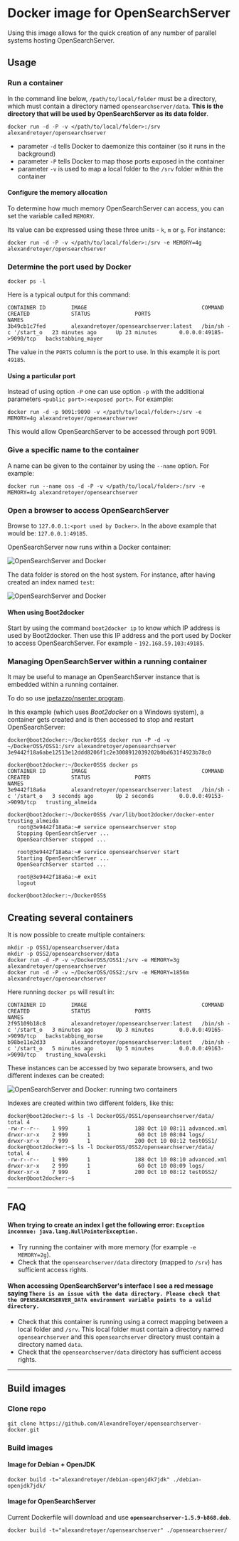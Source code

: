 # Docker image for OpenSearchServer

Using this image allows for the quick creation of any number of parallel systems hosting OpenSearchServer. 

## Usage

### Run a container

In the command line below, `/path/to/local/folder` must be a directory, which must contain a directory named `opensearchserver/data`. **This is the directory that will be used by OpenSearchServer as its data folder**.

    docker run -d -P -v </path/to/local/folder>:/srv alexandretoyer/opensearchserver

* parameter `-d` tells Docker to daemonize this container (so it runs in the background)
* parameter `-P` tells Docker to map those ports exposed in the container
* parameter `-v` is used to map a local folder to the `/srv` folder within the container

#### Configure the memory allocation

To determine how much memory OpenSearchServer can access, you can set the variable called `MEMORY`.

Its value can be expressed using these three units - `k`, `m` or `g`. For instance:

    docker run -d -P -v </path/to/local/folder>:/srv -e MEMORY=4g alexandretoyer/opensearchserver

### Determine the port used by Docker

    docker ps -l

Here is a typical output for this command:

    CONTAINER ID        IMAGE                                    COMMAND                CREATED             STATUS              PORTS                     NAMES
    3b49cb1c7fed        alexandretoyer/opensearchserver:latest   /bin/sh -c '/start_o   23 minutes ago      Up 23 minutes       0.0.0.0:49185->9090/tcp   backstabbing_mayer

The value in the `PORTS` column is the port to use. In this example it is port `49185`.

#### Using a particular port

Instead of using option `-P` one can use option `-p` with the additional parameters `<public port>:<exposed port>`. For example: 

    docker run -d -p 9091:9090 -v </path/to/local/folder>:/srv -e MEMORY=4g alexandretoyer/opensearchserver

This would allow OpenSearchServer to be accessed through port 9091.

### Give a specific name to the container

A name can be given to the container by using the `--name` option. For example:

    docker run --name oss -d -P -v </path/to/local/folder>:/srv -e MEMORY=4g alexandretoyer/opensearchserver

### Open a browser to access OpenSearchServer

Browse to `127.0.0.1:<port used by Docker>`. In the above example that would be: `127.0.0.1:49185`.


OpenSearchServer now runs within a Docker container:


![OpenSearchServer and Docker](docker_oss.png)

The data folder is stored on the host system. For instance, after having created an index named `test`:

![OpenSearchServer and Docker](docker_oss_2.png)

#### When using Boot2docker

Start by using the command `boot2docker ip` to know which IP address is used by Boot2docker. Then use this IP address and the port used by Docker to access OpenSearchServer. For example - `192.168.59.103:49185`.

### Managing OpenSearchServer within a running container

It may be useful to manage an OpenSearchServer instance that is embedded within a running container.

To do so use [jpetazzo/nsenter program](https://github.com/jpetazzo/nsenter).

In this example (which uses _Boot2docker_ on a Windows system), a container gets created and is then accessed to stop and restart OpenSearchServer:

    docker@boot2docker:~/DockerOSS$ docker run -P -d -v ~/DockerOSS/OSS1:/srv alexandretoyer/opensearchserver
    3e9442f18a6abe12513e12ddd8206f1c2e3008912039202b0bd631f4923b78c0
    
    docker@boot2docker:~/DockerOSS$ docker ps
    CONTAINER ID        IMAGE                                    COMMAND                CREATED             STATUS              PORTS                     NAMES
    3e9442f18a6a        alexandretoyer/opensearchserver:latest   /bin/sh -c '/start_o   3 seconds ago       Up 2 seconds        0.0.0.0:49153->9090/tcp   trusting_almeida
    
    docker@boot2docker:~/DockerOSS$ /var/lib/boot2docker/docker-enter trusting_almeida
       root@3e9442f18a6a:~# service opensearchserver stop
       Stopping OpenSearchServer ...
       OpenSearchServer stopped ...
    
       root@3e9442f18a6a:~# service opensearchserver start
       Starting OpenSearchServer ...
       OpenSearchServer started ...
    
       root@3e9442f18a6a:~# exit
       logout
    
    docker@boot2docker:~/DockerOSS$ 

## Creating several containers
It is now possible to create multiple containers:

    mkdir -p OSS1/opensearchserver/data
    mkdir -p OSS2/opensearchserver/data
    docker run -d -P -v ~/DockerOSS/OSS1:/srv -e MEMORY=3g alexandretoyer/opensearchserver
    docker run -d -P -v ~/DockerOSS/OSS2:/srv -e MEMORY=1856m alexandretoyer/opensearchserver

Here running `docker ps` will result in:

    CONTAINER ID        IMAGE                                    COMMAND                CREATED             STATUS              PORTS                     NAMES
    2f95109b18c8        alexandretoyer/opensearchserver:latest   /bin/sh -c '/start_o   3 minutes ago       Up 3 minutes        0.0.0.0:49165->9090/tcp   backstabbing_morse
    b98be11e2d33        alexandretoyer/opensearchserver:latest   /bin/sh -c '/start_o   5 minutes ago       Up 5 minutes        0.0.0.0:49163->9090/tcp   trusting_kowalevski

These instances can be accessed by two separate browsers, and two different indexes can be created:

![OpenSearchServer and Docker: running two containers](docker_oss_two_instances.png)

Indexes are created within two different folders, like this:

    docker@boot2docker:~$ ls -l DockerOSS/OSS1/opensearchserver/data/
    total 4
    -rw-r--r--    1 999      1              188 Oct 10 08:11 advanced.xml
    drwxr-xr-x    2 999      1               60 Oct 10 08:04 logs/
    drwxr-xr-x    7 999      1              200 Oct 10 08:12 testOSS1/
    docker@boot2docker:~$ ls -l DockerOSS/OSS2/opensearchserver/data/
    total 4
    -rw-r--r--    1 999      1              188 Oct 10 08:10 advanced.xml
    drwxr-xr-x    2 999      1               60 Oct 10 08:09 logs/
    drwxr-xr-x    7 999      1              200 Oct 10 08:12 testOSS2/
    docker@boot2docker:~$

---


## FAQ

#### When trying to create an index I get the following error: `Exception inconnue: java.lang.NullPointerException.`
* Try running the container with more memory (for example `-e MEMORY=2g`).
* Check that the `opensearchserver/data` directory (mapped to `/srv`) has sufficient access rights.


#### When accessing OpenSearchServer's interface I see a red message saying `There is an issue with the data directory. Please check that the OPENSEARCHSERVER_DATA environment variable points to a valid directory.`
* Check that this container is running using a correct mapping between a local folder and `/srv`. This local folder must contain a directory named `opensearchserver` and this `opensearchserver` directory must contain a directory named `data`.
* Check that the `opensearchserver/data` directory has sufficient access rights.

---


## Build images
### Clone repo

    git clone https://github.com/AlexandreToyer/opensearchserver-docker.git

### Build images

#### Image for Debian + OpenJDK

    docker build -t="alexandretoyer/debian-openjdk7jdk" ./debian-openjdk7jdk/

#### Image for OpenSearchServer

Current Dockerfile will download and use **`opensearchserver-1.5.9-b868.deb`**.

    docker build -t="alexandretoyer/opensearchserver" ./opensearchserver/
